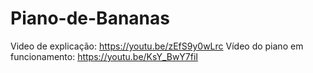 # Piano-de-Bananas

Video de explicação: https://youtu.be/zEfS9y0wLrc 
Vídeo do piano em funcionamento: https://youtu.be/KsY_BwY7fiI
